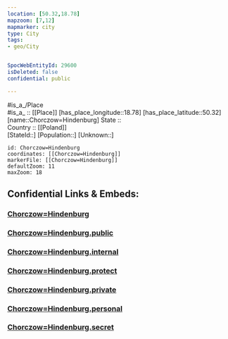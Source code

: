 ```yaml
---
location: [50.32,18.78] 
mapzoom: [7,12] 
mapmarker: city 
type: City
tags:
- geo/City


SpocWebEntityId: 29600
isDeleted: false
confidential: public

---
```

#is_a_/Place  
#is_a_ :: [[Place]] 
[has_place_longitude::18.78] 
[has_place_latitude::50.32] 
[name::Chorczow=Hindenburg] 
State ::  
Country :: [[Poland]]  
[StateId::] 
[Population::] 
[Unknown::] 


```leaflet
id: Chorczow=Hindenburg
coordinates: [[Chorczow=Hindenburg]] 
markerFile: [[Chorczow=Hindenburg]] 
defaultZoom: 11 
maxZoom: 18
```


## Confidential Links & Embeds: 

### [Chorczow=Hindenburg](/_Standards/Earth/Continent/Europe/Europe~East/Poland/Provinces~Poland/Silesian/City/Chorczow=Hindenburg.md) 

### [Chorczow=Hindenburg.public](/_public/Earth/Continent/Europe/Europe~East/Poland/Provinces~Poland/Silesian/City/Chorczow=Hindenburg.public.md) 

### [Chorczow=Hindenburg.internal](/_internal/Earth/Continent/Europe/Europe~East/Poland/Provinces~Poland/Silesian/City/Chorczow=Hindenburg.internal.md) 

### [Chorczow=Hindenburg.protect](/_protect/Earth/Continent/Europe/Europe~East/Poland/Provinces~Poland/Silesian/City/Chorczow=Hindenburg.protect.md) 

### [Chorczow=Hindenburg.private](/_private/Earth/Continent/Europe/Europe~East/Poland/Provinces~Poland/Silesian/City/Chorczow=Hindenburg.private.md) 

### [Chorczow=Hindenburg.personal](/_personal/Earth/Continent/Europe/Europe~East/Poland/Provinces~Poland/Silesian/City/Chorczow=Hindenburg.personal.md) 

### [Chorczow=Hindenburg.secret](/_secret/Earth/Continent/Europe/Europe~East/Poland/Provinces~Poland/Silesian/City/Chorczow=Hindenburg.secret.md)

